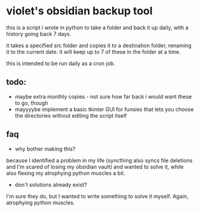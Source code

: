 # violet's obsidian backup tool
this is a script i wrote in python to take a folder and back it up daily, with a history going back 7 days.

it takes a specified src folder and copies it to a destination folder, renaming it to the current date. it will keep up to 7 of these in the folder at a time.

this is intended to be run daily as a cron job.
## todo:
- maybe extra monthly copies - not sure how far back i would want these to go, though
- mayyyybe implement a basic tkinter GUI for funsies that lets you choose the directories without editing the script itself
## faq
- why bother making this?

because I identified a problem in my life (syncthing also syncs file deletions and I'm scared of losing my obsidian vault) and wanted to solve it, while also flexing my atrophying python muscles a bit.
- don't solutions already exist?

I'm sure they do, but I wanted to write something to solve it myself. Again, atrophying python muscles.
